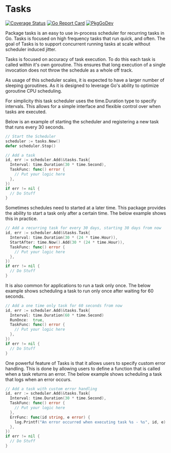 # Tasks

[![Coverage Status](https://coveralls.io/repos/github/madflojo/tasks/badge.svg?branch=master)](https://coveralls.io/github/madflojo/tasks?branch=master)
[![Go Report Card](https://goreportcard.com/badge/github.com/madflojo/tasks)](https://goreportcard.com/report/github.com/madflojo/tasks)
[![PkgGoDev](https://pkg.go.dev/badge/github.com/madflojo/tasks)](https://pkg.go.dev/github.com/madflojo/tasks)

Package tasks is an easy to use in-process scheduler for recurring tasks in Go. Tasks is focused on high frequency
tasks that run quick, and often. The goal of Tasks is to support concurrent running tasks at scale without scheduler
induced jitter.

Tasks is focused on accuracy of task execution. To do this each task is called within it's own goroutine. This ensures
that long execution of a single invocation does not throw the schedule as a whole off track.

As usage of this scheduler scales, it is expected to have a larger number of sleeping goroutines. As it is designed to
leverage Go's ability to optimize goroutine CPU scheduling.

For simplicity this task scheduler uses the time.Duration type to specify intervals. This allows for a simple interface
and flexible control over when tasks are executed.

Below is an example of starting the scheduler and registering a new task that runs every 30 seconds.

```go
// Start the Scheduler
scheduler := tasks.New()
defer scheduler.Stop()

// Add a task
id, err := scheduler.Add(&tasks.Task{
  Interval: time.Duration(30 * time.Second),
  TaskFunc: func() error {
    // Put your logic here
  },
})
if err != nil {
  // Do Stuff
}
```

Sometimes schedules need to started at a later time. This package provides the ability to start a task only after a
certain time. The below example shows this in practice.

```go
// Add a recurring task for every 30 days, starting 30 days from now
id, err := scheduler.Add(&tasks.Task{
  Interval: time.Duration(30 * (24 * time.Hour)),
  StartAfter: time.Now().Add(30 * (24 * time.Hour)),
  TaskFunc: func() error {
    // Put your logic here
  },
})
if err != nil {
  // Do Stuff
}
```

It is also common for applications to run a task only once. The below example shows scheduling a task to run only once
after waiting for 60 seconds.

```go
// Add a one time only task for 60 seconds from now
id, err := scheduler.Add(&tasks.Task{
  Interval: time.Duration(60 * time.Second)
  RunOnce:  true,
  TaskFunc: func() error {
    // Put your logic here
  },
})
if err != nil {
  // Do Stuff
}
```

One powerful feature of Tasks is that it allows users to specify custom error handling. This is done by allowing users
to define a function that is called when a task returns an error. The below example shows scheduling a task that logs
when an error occurs.

```go
// Add a task with custom error handling
id, err := scheduler.Add(&tasks.Task{
  Interval: time.Duration(30 * time.Second),
  TaskFunc: func() error {
    // Put your logic here
  },
  ErrFunc: func(id string, e error) {
    log.Printf("An error occurred when executing task %s - %s", id, e)
  },
})
if err != nil {
  // Do Stuff
}
```


